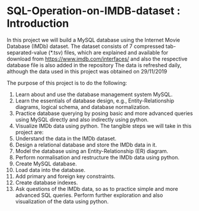 # SQL-Operation-on-IMDB-dataset : Introduction
In this project we will build a MySQL database using the Internet Movie Database (IMDb) dataset. The dataset consists of 7 compressed tab-separated-value (*.tsv) files, which are explained and available for download from https://www.imdb.com/interfaces/  and also the respective database file is also added in the repository
The data is refreshed daily, although the data used in this project was obtained on 29/11/2019

The purpose of this project is to do the following:
1. Learn about and use the database management system MySQL.
2.	Learn the essentials of database design, e.g., Entity-Relationship diagrams, logical schema, and database normalization.
3.	Practice database querying by posing basic and more advanced queries using MySQL directly and also indirectly using python.
4.	Visualize IMDb data using python.
The tangible steps we will take in this project are:
1.	Understand the data in the IMDb dataset.
2.	Design a relational database and store the IMDb data in it.
3.	Model the database using an Entity-Relationship (ER) diagram.
4.	Perform normalisation and restructure the IMDb data using python.
5.	Create MySQL database.
6.	Load data into the database.
7.	Add primary and foreign key constraints.
8.	 Create database indexes.
9.	Ask questions of the IMDb data, so as to practice simple and more advanced SQL queries.
Perform further exploration and also visualization of the data using python.

